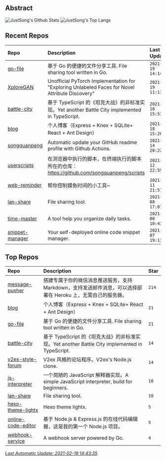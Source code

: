 ## Abstract
![JustSong's Github Stats](https://github-readme-stats.vercel.app/api?username=songquanpeng&show_icons=true&hide_border=true)
![JustSong's Top Langs](https://github-readme-stats.vercel.app/api/top-langs/?username=songquanpeng&layout=compact&hide_border=true)

## Recent Repos
|Repo|Description|Last Update|
|:--|:--|:--|
|[go-file](https://github.com/songquanpeng/go-file)|基于 Go 的便捷的文件分享工具. File sharing tool written in Go.|`2021-02-19 14:14:35`|
|[XploreGAN](https://github.com/songquanpeng/XploreGAN)|Unofficial PyTorch Implementation for "Exploring Unlabeled Faces for Novel Attribute Discovery"|`2021-02-19 11:13:40`|
|[battle-city](https://github.com/songquanpeng/battle-city)|基于 TypeScript 的《坦克大战》的非标准实现。Yet another Battle City implemented in TypeScript.|`2021-02-18 15:53:19`|
|[blog](https://github.com/songquanpeng/blog)|个人博客（Express + Knex + SQLite+ React + Ant Design）|`2021-02-18 15:26:50`|
|[songquanpeng](https://github.com/songquanpeng/songquanpeng)|Automatic update your GitHub readme profile with Github Actions.|`2021-02-14 20:22:11`|
|[userscripts](https://github.com/songquanpeng/userscripts)|在浏览器中执行的脚本，在终端执行的脚本所在的仓库：https://github.com/songquanpeng/scripts|`2021-02-12 22:59:52`|
|[web-reminder](https://github.com/songquanpeng/web-reminder)|帮你控制摸鱼时间的小工具~|`2021-02-11 21:57:09`|
|[lan-share](https://github.com/songquanpeng/lan-share)|File sharing tool. |`2021-02-08 17:07:40`|
|[time-master](https://github.com/songquanpeng/time-master)|A tool help you organize daily tasks.|`2021-02-08 10:43:11`|
|[snippet-manager](https://github.com/songquanpeng/snippet-manager)|Your self-deployed online code snippet manager.|`2021-02-07 19:13:02`|

## Top Repos
|Repo|Description|Star|
|:--|:--|:--|
|[message-pusher](https://github.com/songquanpeng/message-pusher)|搭建专属于你的微信消息推送服务，支持 Markdown，支持发送邮件消息，可以选择部署在 Heroku 上，无需自己的服务器。|`214`|
|[blog](https://github.com/songquanpeng/blog)|个人博客（Express + Knex + SQLite+ React + Ant Design）|`21`|
|[go-file](https://github.com/songquanpeng/go-file)|基于 Go 的便捷的文件分享工具. File sharing tool written in Go.|`21`|
|[battle-city](https://github.com/songquanpeng/battle-city)|基于 TypeScript 的《坦克大战》的非标准实现。Yet another Battle City implemented in TypeScript.|`14`|
|[v2ex-style-forum](https://github.com/songquanpeng/v2ex-style-forum)|V2ex 风格的论坛程序。V2ex's Node.js clone.|`14`|
|[js-interpreter](https://github.com/songquanpeng/js-interpreter)|一个简陋的 JavaScript 解释器实现。A simple JavaScript interpreter, build for beginners.|`10`|
|[lan-share](https://github.com/songquanpeng/lan-share)|File sharing tool. |`10`|
|[hexo-theme-lightx](https://github.com/songquanpeng/hexo-theme-lightx)|Hexo theme lightx.|`5`|
|[online-code-editor](https://github.com/songquanpeng/online-code-editor)|基于 Node.js & Express.js 的在线代码编辑器，这是我的第一个 Node.js 项目。|`5`|
|[webhook-service](https://github.com/songquanpeng/webhook-service)|A webhook server powered by Go.|`4`|



*[Last Automatic Update: 2021-02-19 14:43:35](https://github.com/songquanpeng/songquanpeng/blob/master/help.md)*
